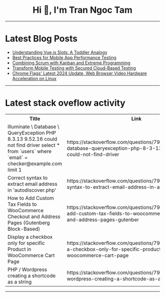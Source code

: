 <h1 align="center">Hi 👋, I'm Tran Ngoc Tam</h1>

---

# Latest Blog Posts 
<!-- BLOG-POST-LIST:START -->
- [Understanding Vue.js Slots: A Toddler Analogy](https://dev.to/forthegeeks/understanding-vuejs-slots-a-toddler-analogy-547m)
- [Best Practices for Mobile App Performance Testing](https://dev.to/grjoeay/best-practices-for-mobile-app-performance-testing-1hk2)
- [Combining Scrum with Kanban and Extreme Programming](https://dev.to/adityabhuyan/combining-scrum-with-kanban-and-extreme-programming-2kjj)
- [Transform Mobile Testing with Secured Cloud-Based Testing](https://dev.to/berthaw82414312/transform-mobile-testing-with-secured-cloud-based-testing-18he)
- [Chrome Flags&#39; Latest 2024 Update, Web Browser Video Hardware Acceleration on Linux](https://dev.to/archerallstars/chrome-flags-latest-2024-update-web-browser-video-hardware-acceleration-on-linux-34k1)
<!-- BLOG-POST-LIST:END -->

---

# Latest stack oveflow activity
<table>
  <tr><th>Title</th><th>Link</th></tr>
  <!-- STACKOVERFLOW:START --><tr><td>Illuminate \ Database \ QueryException PHP 8.3.13 9.52.16 could not find driver select * from `users` where `email` = checker@example.com limit 1</td><td>https://stackoverflow.com/questions/79190912/illuminate-database-queryexception-php-8-3-13-9-52-16-could-not-find-driver</td></tr><tr><td>Correct syntax to extract email address in &#39;autodiscover.php&#39;</td><td>https://stackoverflow.com/questions/79190901/correct-syntax-to-extract-email-address-in-autodiscover-php</td></tr><tr><td>How to Add Custom Tax Fields to WooCommerce Checkout and Address Pages &lpar;Gutenberg Block-Based&rpar;</td><td>https://stackoverflow.com/questions/79190772/how-to-add-custom-tax-fields-to-woocommerce-checkout-and-address-pages-gutenber</td></tr><tr><td>Display a checkbox only for specific Product in WooCommerce Cart Page</td><td>https://stackoverflow.com/questions/79190676/display-a-checkbox-only-for-specific-product-in-woocommerce-cart-page</td></tr><tr><td>PHP / Wordpress creating a shortcode as a string</td><td>https://stackoverflow.com/questions/79190472/php-wordpress-creating-a-shortcode-as-a-string</td></tr><!-- STACKOVERFLOW:END -->
</table>

---



